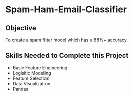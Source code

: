 # Spam-Ham-Email-Classifier

## Objective
To create a spam filter model which has a 88%+ accuracy. 

## Skills Needed to Complete this Project
- Basic Feature Engineering
- Logisitic Modeling
- Feature Selection
- Data Visualization
- Pandas
